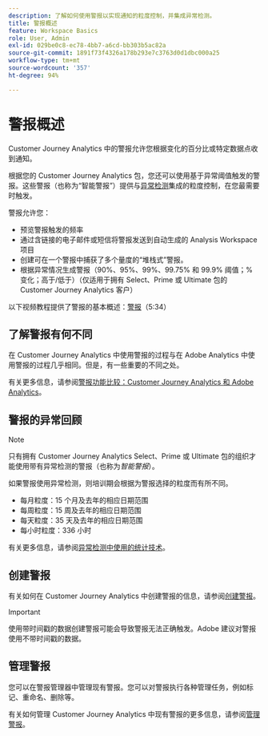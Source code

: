 ```yaml
---
description: 了解如何使用警报以实现通知的粒度控制，并集成异常检测。
title: 警报概述
feature: Workspace Basics
role: User, Admin
exl-id: 029be0c8-ec78-4bb7-a6cd-bb303b5ac82a
source-git-commit: 1891f73f4326a178b293e7c3763d0d1dbc000a25
workflow-type: tm+mt
source-wordcount: '357'
ht-degree: 94%

---
```


# 警报概述

Customer Journey Analytics 中的警报允许您根据变化的百分比或特定数据点收到通知。

根据您的 Customer Journey Analytics 包，您还可以使用基于异常阈值触发的警报。这些警报（也称为“智能警报”）提供与[异常检测](/help/analysis-workspace/c-anomaly-detection/anomaly-detection.md)集成的粒度控制，在您最需要时触发。

警报允许您：

* 预览警报触发的频率
* 通过含链接的电子邮件或短信将警报发送到自动生成的 Analysis Workspace 项目
* 创建可在一个警报中捕获了多个量度的“堆栈式”警报。
* 根据异常情况生成警报（90%、95%、99%、99.75% 和 99.9% 阈值；% 变化；高于/低于）（仅适用于拥有 Select、Prime 或 Ultimate 包的 Customer Journey Analytics 客户）

以下视频教程提供了警报的基本概述：[警报](https://experienceleague.adobe.com/docs/analytics-learn/tutorials/data-science/intelligent-alerts.html?lang=zh-Hans)（5:34）

## 了解警报有何不同

在 Customer Journey Analytics 中使用警报的过程与在 Adobe Analytics 中使用警报的过程几乎相同。但是，有一些重要的不同之处。

有关更多信息，请参阅[警报功能比较：Customer Journey Analytics 和 Adobe Analytics](/help/components/c-intelligent-alerts/alerts-feature-comparison.md)。

## 警报的异常回顾

>[!NOTE]
>
>只有拥有 Customer Journey Analytics Select、Prime 或 Ultimate 包的组织才能使用带有异常检测的警报（也称为&#x200B;_智能警报_）。

如果警报使用异常检测，则培训期会根据为警报选择的粒度而有所不同。

* 每月粒度：15 个月及去年的相应日期范围
* 每周粒度：15 周及去年的相应日期范围
* 每天粒度：35 天及去年的相应日期范围
* 每小时粒度：336 小时

有关更多信息，请参阅[异常检测中使用的统计技术](/help/analysis-workspace/c-anomaly-detection/statistics-anomaly-detection.md)。

## 创建警报

有关如何在 Customer Journey Analytics 中创建警报的信息，请参阅[创建警报](/help/components/c-intelligent-alerts/alert-builder.md)。

>[!IMPORTANT]
>
>使用带时间戳的数据创建警报可能会导致警报无法正确触发。Adobe 建议对警报使用不带时间戳的数据。

## 管理警报

您可以在警报管理器中管理现有警报。您可以对警报执行各种管理任务，例如标记、重命名、删除等。

有关如何管理 Customer Journey Analytics 中现有警报的更多信息，请参阅[管理警报](/help/components/c-intelligent-alerts/alert-manager.md)。
